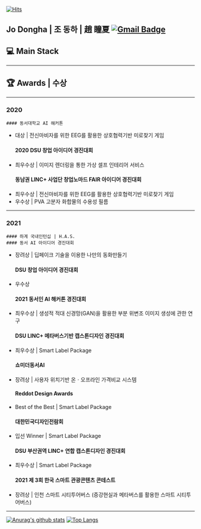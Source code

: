 <div>

  [![Hits](https://hits.seeyoufarm.com/api/count/incr/badge.svg?url=https%3A%2F%2Fgithub.com%2Fjodongha&count_bg=%23000000&title_bg=%23000000&icon=&icon_color=%23E7E7E7&title=hits&edge_flat=false)](https://hits.seeyoufarm.com)
 
</div>
<div> 
 
  ## Jo Dongha | 조 동하 | 趙 瞳夏     [![Gmail Badge](https://img.shields.io/badge/Gmail-d14836?style=flat-square&logo=Gmail&logoColor=white&link=mailto:jodongrami@gmail.com)](mailto:jodongrami@gmail.com)
 
 ## :computer: Main Stack
 ---
 ## :trophy: Awards | 수상
  ---
  ### 2020
    #### 동서대학교 AI 해커톤 
  + 대상 | 전신마비자를 위한 EEG를 활용한 상호협력기반 미로찾기 게임
    #### 2020 DSU 창업 아이디어 경진대회
  + 최우수상 | 이미지 렌더링을 통한 가상 셀프 인테리어 서비스
    #### 동남권 LINC+ 사업단 창업노마드 FAIR 아이디어 경진대회 
  + 최우수상 | 전신마비자를 위한 EEG를 활용한 상호협력기반 미로찾기 게임
  + 우수상 | PVA 고분자 화합물의 수용성 필름 
  ---
   ### 2021
    #### 하계 국내인턴십 | H.A.S.
    #### 동서 AI 아이디어 경진대회
  + 장려상 | 딥페이크 기술을 이용한 나만의 동화만들기
    #### DSU 창업 아이디어 경진대회
  + 우수상 
    #### 2021 동서인 AI 해커톤 경진대회 
  + 최우수상 | 생성적 적대 신경망(GAN)을 활용한 부분 위변조 이미지 생성에 관한 연구 
    #### DSU LINC+ 메타버스기반 캡스톤디자인 경진대회 
  + 최우수상 | Smart Label Package
    #### 쇼미더동서AI 
  + 장려상 | 사용자 위치기반 온ㆍ오프라인 가격비교 시스템
    #### Reddot Design Awards
  + Best of the Best | Smart Label Package
    #### 대한민국디자인전람회
  + 입선 Winner | Smart Label Package
    #### DSU 부산권역 LINC+ 연합 캡스톤디자인 경진대회 
  + 최우수상 | Smart Label Package
    #### 2021 제 3회 한국 스마트 관광콘텐츠 콘테스트 
  + 장려상 | 인천 스마트 시티투어버스 (증강현실과 메타버스를 활용한 스마트 시티투어버스)
  ---
</div>


  
  [![Anurag's github stats](https://github-readme-stats.vercel.app/api?username=jodongha)](https://github.com/anuraghazra/github-readme-stats) [![Top Langs](https://github-readme-stats.vercel.app/api/top-langs/?username=jodongha&layout=compact)](http://github.com/anuraghazra/github-readme-stats)
  
</div>
  

<!--
**jodongha/jodongha** is a ✨ _special_ ✨ repository because its `README.md` (this file) appears on your GitHub profile.

Here are some ideas to get you started:

- 🔭 I’m currently working on ...
- 🌱 I’m currently learning ...
- 👯 I’m looking to collaborate on ...
- 🤔 I’m looking for help with ...
- 💬 Ask me about ...
- 📫 How to reach me: ...
- 😄 Pronouns: ...
- ⚡ Fun fact: ...
-->
